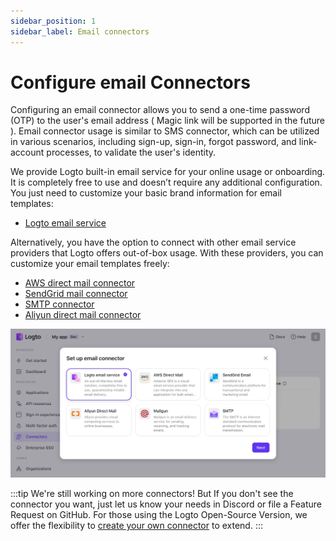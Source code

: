 ```yaml
---
sidebar_position: 1
sidebar_label: Email connectors
---
```


# Configure email Connectors

Configuring an email connector allows you to send a one-time password (OTP) to the user's email address ( Magic link will be supported in the future ). Email connector usage is similar to SMS connector, which can be utilized in various scenarios, including sign-up, sign-in, forgot password, and link-account processes, to validate the user's identity.

We provide Logto built-in email service for your online usage or onboarding. It is completely free to use and doesn’t require any additional configuration. You just need to customize your basic brand information for email templates:

- [Logto email service](https://github.com/logto-io/logto/tree/master/packages/connectors/connector-logto-email)

Alternatively, you have the option to connect with other email service providers that Logto offers out-of-box usage. With these providers, you can customize your email templates freely:

- [AWS direct mail connector](https://github.com/logto-io/logto/tree/master/packages/connectors/connector-aws-ses)
- [SendGrid mail connector](https://github.com/logto-io/logto/tree/master/packages/connectors/connector-sendgrid-email)
- [SMTP connector](https://github.com/logto-io/logto/tree/master/packages/connectors/connector-smtp)
- [Aliyun direct mail connector](https://github.com/logto-io/logto/tree/master/packages/connectors/connector-aliyun-dm)

![Add an email connector on Logto cloud](../assets/add-an-email-connector-in-logto-cloud.webp)

:::tip
We're still working on more connectors! But If you don't see the connector you want, just let us know your needs in Discord or file a Feature Request on GitHub.
For those using the Logto Open-Source Version, we offer the flexibility to [create your own connector](../../configure-connectors/create-your-connector/README.md) to extend.
:::
